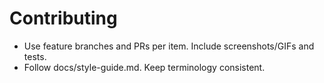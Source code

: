 # Contributing

- Use feature branches and PRs per item. Include screenshots/GIFs and tests.
- Follow docs/style-guide.md. Keep terminology consistent.
